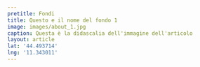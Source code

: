 ```yaml
---
pretitle: Fondi
title: Questo e il nome del fondo 1
image: images/about_1.jpg
caption: Questa è la didascalia dell'immagine dell'articolo
layout: article
lat: '44.493714'
lng: '11.343011'
---
```


